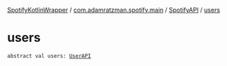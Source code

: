 [SpotifyKotlinWrapper](../../index.md) / [com.adamratzman.spotify.main](../index.md) / [SpotifyAPI](index.md) / [users](./users.md)

# users

`abstract val users: `[`UserAPI`](../../com.adamratzman.spotify.endpoints.public/-user-a-p-i/index.md)